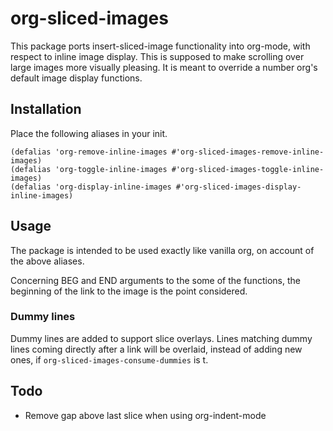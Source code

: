 # org-sliced-images

This package ports insert-sliced-image functionality into org-mode, with respect
to inline image display. This is supposed to make scrolling over large images
more visually pleasing. It is meant to override a number org's default image
display functions.

## Installation

Place the following aliases in your init.

```
(defalias 'org-remove-inline-images #'org-sliced-images-remove-inline-images)
(defalias 'org-toggle-inline-images #'org-sliced-images-toggle-inline-images)
(defalias 'org-display-inline-images #'org-sliced-images-display-inline-images)
```

## Usage

The package is intended to be used exactly like vanilla org, on account of the
above aliases.

Concerning BEG and END arguments to the some of the functions, the beginning of
the link to the image is the point considered.

### Dummy lines

Dummy lines are added to support slice overlays. Lines matching dummy lines
coming directly after a link will be overlaid, instead of adding new ones, if
`org-sliced-images-consume-dummies` is t.

## Todo

- Remove gap above last slice when using org-indent-mode
